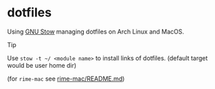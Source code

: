# dotfiles

Using [GNU Stow](https://www.gnu.org/software/stow/) managing dotfiles on Arch Linux and MacOS.

> [!tip]
> Use `stow -t ~/ <module name>` to install links of dotfiles. (default target would be user home dir)

(for `rime-mac` see [rime-mac/README.md](rime-mac/README.md))
